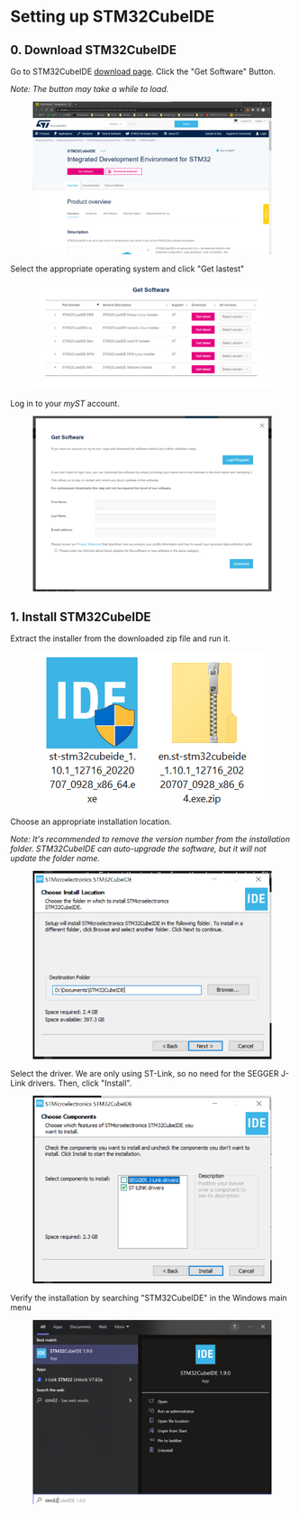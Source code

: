 # Setting up STM32CubeIDE

## 0. Download STM32CubeIDE

Go to STM32CubeIDE [download page](https://www.st.com/en/development-tools/stm32cubeide.html#st\_description\_sec-nav-tab). Click the "Get Software" Button.&#x20;

_Note: The button may take a while to load._

<figure><img src="../../.gitbook/assets/image (4) (1).png" alt=""><figcaption></figcaption></figure>



Select the appropriate operating system and click "Get lastest"

<figure><img src="../../.gitbook/assets/image (2) (2).png" alt=""><figcaption></figcaption></figure>



Log in to your _myST_ account.

<figure><img src="../../.gitbook/assets/image (3) (3) (1).png" alt=""><figcaption></figcaption></figure>



## 1. Install STM32CubeIDE

Extract the installer from the downloaded zip file and run it.

<figure><img src="../../.gitbook/assets/image (5) (1) (2).png" alt=""><figcaption></figcaption></figure>



Choose an appropriate installation location.

_Note: It's recommended to remove the version number from the installation folder. STM32CubeIDE can auto-upgrade the software, but it will not update the folder name._

<figure><img src="../../.gitbook/assets/image (2) (1) (1) (2).png" alt=""><figcaption></figcaption></figure>



Select the driver. We are only using ST-Link, so no need for the SEGGER J-Link drivers. Then, click "Install".

<figure><img src="../../.gitbook/assets/image (1) (1) (1) (2).png" alt=""><figcaption></figcaption></figure>

Verify the installation by searching "STM32CubeIDE" in the Windows main menu

<figure><img src="../../.gitbook/assets/image (24) (2).png" alt=""><figcaption></figcaption></figure>
